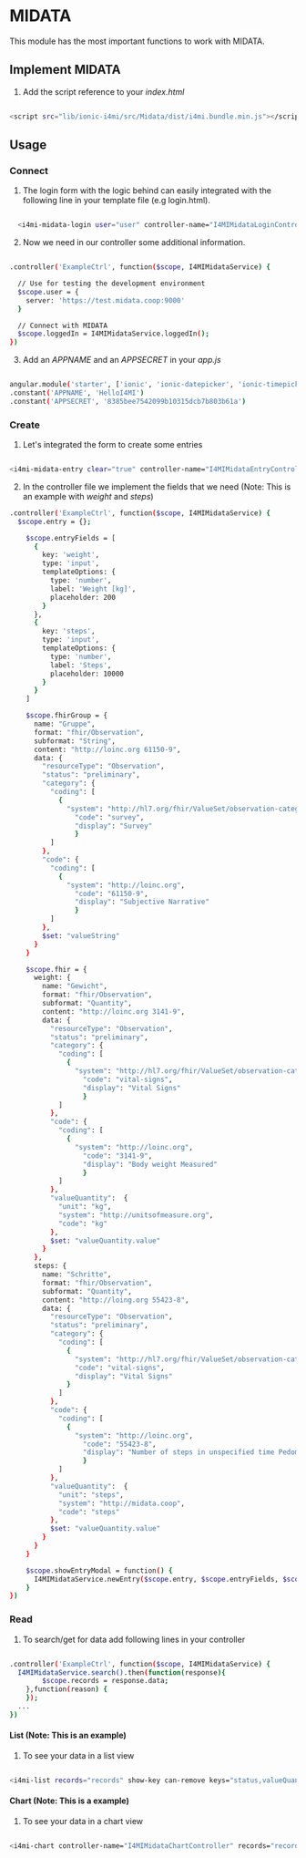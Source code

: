 # MIDATA
This module has the most important functions to work with MIDATA.


## Implement MIDATA

1. Add the script reference to your *index.html*

```sh

<script src="lib/ionic-i4mi/src/Midata/dist/i4mi.bundle.min.js"></script>

```

## Usage

### Connect


1. The login form with the logic behind can easily  integrated with the following line in your template file (e.g login.html).

```sh

  <i4mi-midata-login user="user" controller-name="I4MIMidataLoginController"></i4mi-midata-login>

```

2. Now we need in our controller some additional information.

```sh

.controller('ExampleCtrl', function($scope, I4MIMidataService) {

  // Use for testing the development environment
  $scope.user = {
    server: 'https://test.midata.coop:9000'
  }

  // Connect with MIDATA
  $scope.loggedIn = I4MIMidataService.loggedIn();
})

```


3. Add an *APPNAME* and an *APPSECRET* in your *app.js*

```sh

angular.module('starter', ['ionic', 'ionic-datepicker', 'ionic-timepicker', 'formlyIonic', 'nvd3', 'i4mi', 'starter.controllers', 'starter.services','jsonFormatter'])
.constant('APPNAME', 'HelloI4MI')
.constant('APPSECRET', '8385bee7542099b10315dcb7b803b61a')

```


### Create

1. Let's integrated the form to create some entries


```sh

<i4mi-midata-entry clear="true" controller-name="I4MIMidataEntryController" model="entry" fields="entryFields" fhir="fhirGroup" group-entry="true"></i4mi-midata-entry>

```

2. In the controller file we implement the fields that we need (Note: This is an example with *weight* and *steps*)

```sh
.controller('ExampleCtrl', function($scope, I4MIMidataService) {
  $scope.entry = {};

    $scope.entryFields = [
      {
        key: 'weight',
        type: 'input',
        templateOptions: {
          type: 'number',
          label: 'Weight [kg]',
          placeholder: 200
        }
      },
      {
        key: 'steps',
        type: 'input',
        templateOptions: {
          type: 'number',
          label: 'Steps',
          placeholder: 10000
        }
      }
    ]

    $scope.fhirGroup = {
      name: "Gruppe",
      format: "fhir/Observation",
      subformat: "String",
      content: "http://loinc.org 61150-9",
      data: {
        "resourceType": "Observation",
        "status": "preliminary",
        "category": {
          "coding": [
            {
              "system": "http://hl7.org/fhir/ValueSet/observation-category",
                "code": "survey",
                "display": "Survey"
                }
          ]
        },
        "code": {
          "coding": [
            {
              "system": "http://loinc.org",
                "code": "61150-9",
                "display": "Subjective Narrative"
                }
          ]
        },
        $set: "valueString"
      }
    }

    $scope.fhir = {
      weight: {
        name: "Gewicht",
        format: "fhir/Observation",
        subformat: "Quantity",
        content: "http://loinc.org 3141-9",
        data: {
          "resourceType": "Observation",
          "status": "preliminary",
          "category": {
            "coding": [
              {
                "system": "http://hl7.org/fhir/ValueSet/observation-category",
                  "code": "vital-signs",
                  "display": "Vital Signs"
                  }
            ]
          },
          "code": {
            "coding": [
              {
                "system": "http://loinc.org",
                  "code": "3141-9",
                  "display": "Body weight Measured"
                  }
            ]
          },
          "valueQuantity":  {
            "unit": "kg",
            "system": "http://unitsofmeasure.org",
            "code": "kg"
          },
          $set: "valueQuantity.value"
        }
      },
      steps: {
        name: "Schritte",
        format: "fhir/Observation",
        subformat: "Quantity",
        content: "http://loing.org 55423-8",
        data: {
          "resourceType": "Observation",
          "status": "preliminary",
          "category": {
            "coding": [
              {
                "system": "http://hl7.org/fhir/ValueSet/observation-category",
                "code": "vital-signs",
                "display": "Vital Signs"
              }
            ]
          },
          "code": {
            "coding": [
              {
                "system": "http://loinc.org",
                  "code": "55423-8",
                  "display": "Number of steps in unspecified time Pedometer"
                  }
            ]
          },
          "valueQuantity":  {
            "unit": "steps",
            "system": "http://midata.coop",
            "code": "steps"
          },
          $set: "valueQuantity.value"
        }
      }
    }

    $scope.showEntryModal = function() {
      I4MIMidataService.newEntry($scope.entry, $scope.entryFields, $scope.fhir, {/* options */});
    }
})
```
### Read
1. To search/get for data add following lines in your controller
```sh

.controller('ExampleCtrl', function($scope, I4MIMidataService) {
  I4MIMidataService.search().then(function(response){
		$scope.records = response.data;
	},function(reason) {
	});
  ...
})

```

#### List (Note: This is an example)
1. To see your data in a list view
```sh

<i4mi-list records="records" show-key can-remove keys="status,valueQuantity,code"></i4mi-list>

```

#### Chart (Note: This is a example)
1. To see your data in a chart view

```sh

<i4mi-chart controller-name="I4MIMidataChartController" records="records" interval="day" operation="avg" type="lineChart"></i4mi-chart>

```
